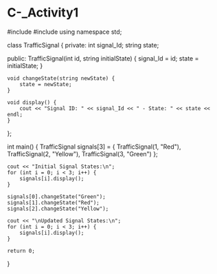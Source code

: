 
# C-_Activity1
#include <iostream>
#include <string>
using namespace std;

class TrafficSignal {
private:
    int signal_Id;
    string state;

public:
    TrafficSignal(int id, string initialState) {
        signal_Id = id;
        state = initialState;
    }

    void changeState(string newState) {
        state = newState;
    }

    void display() {
        cout << "Signal ID: " << signal_Id << " - State: " << state << endl;
    }
};

int main() {
    TrafficSignal signals[3] = {
        TrafficSignal(1, "Red"),
        TrafficSignal(2, "Yellow"),
        TrafficSignal(3, "Green")
    };

    cout << "Initial Signal States:\n";
    for (int i = 0; i < 3; i++) {
        signals[i].display();
    }

    signals[0].changeState("Green");
    signals[1].changeState("Red");
    signals[2].changeState("Yellow");

    cout << "\nUpdated Signal States:\n";
    for (int i = 0; i < 3; i++) {
        signals[i].display();
    }

    return 0;
}